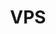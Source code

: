 ---
title: VPS
slug: vps
excerpt: How to use your OVHcloud VPS
sections: 'Getting started, Diagnostics and rescue mode, Network management, Backup options, Advanced usage, Tutorial'
order: 04
---